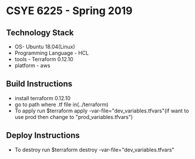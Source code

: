 # CSYE 6225 - Spring 2019

## Technology Stack
- OS- Ubuntu 18.04(Linux)
- Programming Language - HCL
- tools -  Terraform 0.12.10
- platform - aws 

## Build Instructions
- install terraform 0.12.10
- go to path where .tf file in(../terraform)
- To apply run $terraform apply -var-file="dev_variables.tfvars"(if want to use prod then change to "prod_variables.tfvars")


## Deploy Instructions
- To destroy run $terraform destroy -var-file="dev_variables.tfvars"
